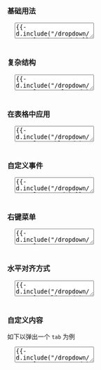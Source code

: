 <h3 lay-toc="{level: 2, id: 'examples', hot: true}" class="layui-hide">基础用法</h3>

<pre class="layui-code" lay-options="{preview: true, text: {preview: '基础用法'}, codeStyle: 'height: 535px;', layout: ['preview', 'code'], tools: ['full']}">
  <textarea>
{{- d.include("/dropdown/examples/base.md") }}
  </textarea>
</pre>

<h3 id="demo-complex" lay-toc="{level: 2, hot: true}">复杂结构</h3>

<pre class="layui-code" lay-options="{preview: true, codeStyle: 'height: 535px;', layout: ['preview', 'code'], tools: ['full']}">
  <textarea>
{{- d.include("/dropdown/examples/complex.md") }}
  </textarea>
</pre>

<h3 id="demo-table" lay-toc="{level: 2, hot: true}">在表格中应用</h3>

<pre class="layui-code" lay-options="{preview: true, codeStyle: 'height: 535px;', layout: ['preview', 'code'], tools: ['full']}">
  <textarea>
{{- d.include("/dropdown/examples/table.md") }}
  </textarea>
</pre>

<h3 id="demo-on" lay-toc="{level: 2}">自定义事件</h3>

<pre class="layui-code" lay-options="{preview: true, codeStyle: 'height: 535px;', layout: ['preview', 'code'], tools: ['full']}">
  <textarea>
{{- d.include("/dropdown/examples/on.md") }}
  </textarea>
</pre>

<h3 id="demo-contextmenu" lay-toc="{level: 2, hot: true}">右键菜单</h3>

<pre class="layui-code" lay-options="{preview: true, codeStyle: 'height: 535px;', layout: ['preview', 'code'], tools: ['full']}">
  <textarea>
{{- d.include("/dropdown/examples/contextmenu.md") }}
  </textarea>
</pre>

<h3 id="demo-align" lay-toc="{level: 2}">水平对齐方式</h3>

<pre class="layui-code" lay-options="{preview: true, codeStyle: 'height: 535px;', layout: ['preview', 'code'], tools: ['full']}">
  <textarea>
{{- d.include("/dropdown/examples/align.md") }}
  </textarea>
</pre>

<h3 id="demo-content" lay-toc="{level: 2, hot: true}">自定义内容</h3>

如下以弹出一个 `tab` 为例

<pre class="layui-code" lay-options="{preview: true, codeStyle: 'height: 535px;', layout: ['preview', 'code'], tools: ['full']}">
  <textarea>
{{- d.include("/dropdown/examples/content.md") }}
  </textarea>
</pre>